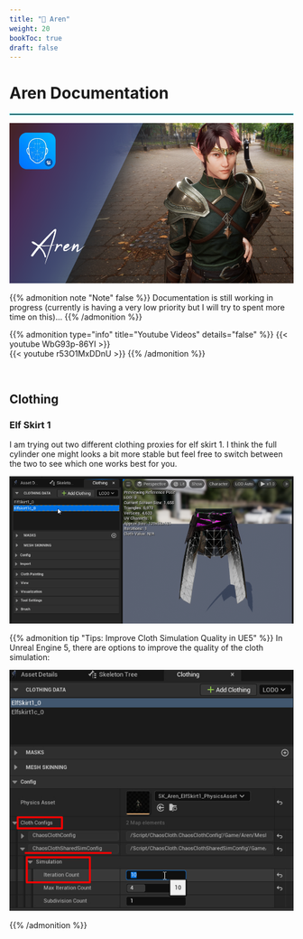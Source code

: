 ```yaml
---
title: "👦 Aren"
weight: 20
bookToc: true
draft: false
---
```


Aren Documentation
====================

<hr style="border: 1px solid #44c0c9;">

<img class="character-cover shadow round" src="img/aren-cover.png" alt="Aren cover">

{{% admonition note "Note" false %}}
Documentation is still working in progress (currently is having a very low priority but I will try to spent more time on this)...
{{% /admonition %}}

{{% admonition type="info" title="Youtube Videos" details="false" %}}
{{< youtube WbG93p-86YI >}}
<br/>
{{< youtube r53O1MxDDnU >}}
{{% /admonition %}}

<br/>

Clothing
--------------------

### Elf Skirt 1

I am trying out two different clothing proxies for elf skirt 1. I think the full cylinder one might looks a bit more stable but feel free to switch between the two to see which one works best for you.

![Aren Elf Skirt 1's Clothing](img/clothing/elfskirt1-clothing.webp)

{{% admonition tip "Tips: Improve Cloth Simulation Quality in UE5" %}}
In Unreal Engine 5, there are options to improve the quality of the cloth simulation:

![UE5 Cloth Simulation Iteration Count](img/clothing/ue5-cloth-simulation-iteration-count.jpg)

{{% /admonition %}}
